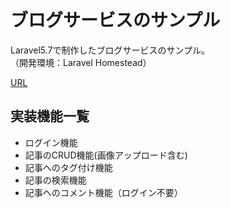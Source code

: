 # ブログサービスのサンプル

Laravel5.7で制作したブログサービスのサンプル。  
（開発環境：Laravel Homestead）

[URL](http://h313.sakura.ne.jp/sample-blog/)

## 実装機能一覧

- ログイン機能
- 記事のCRUD機能(画像アップロード含む)
- 記事へのタグ付け機能
- 記事の検索機能
- 記事へのコメント機能（ログイン不要）
